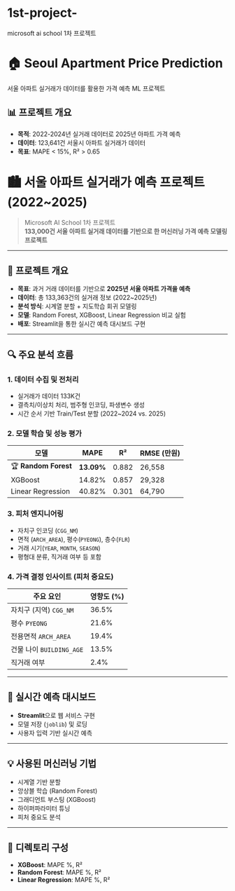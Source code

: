 # 1st-project-
microsoft ai school 1차 프로젝트

# 🏠 Seoul Apartment Price Prediction

서울 아파트 실거래가 데이터를 활용한 가격 예측 ML 프로젝트



## 📊 프로젝트 개요
- **목적**: 2022-2024년 실거래 데이터로 2025년 아파트 가격 예측
- **데이터**: 123,641건 서울시 아파트 실거래가 데이터
- **목표**: MAPE < 15%, R² > 0.65



# 🏙️ 서울 아파트 실거래가 예측 프로젝트 (2022~2025)

> Microsoft AI School 1차 프로젝트  
> **133,000건 서울 아파트 실거래 데이터를 기반으로 한 머신러닝 가격 예측 모델링 프로젝트**

---

## 📌 프로젝트 개요

- **목표**: 과거 거래 데이터를 기반으로 **2025년 서울 아파트 가격을 예측**
- **데이터**: 총 133,363건의 실거래 정보 (2022~2025년)
- **분석 방식**: 시계열 분할 + 지도학습 회귀 모델링
- **모델**: Random Forest, XGBoost, Linear Regression 비교 실험
- **배포**: Streamlit을 통한 실시간 예측 대시보드 구현

---

## 🔍 주요 분석 흐름

### 1. 데이터 수집 및 전처리
- 실거래가 데이터 133K건
- 결측치/이상치 처리, 범주형 인코딩, 파생변수 생성
- 시간 순서 기반 Train/Test 분할 (2022~2024 vs. 2025)

### 2. 모델 학습 및 성능 평가
| 모델              | MAPE     | R²     | RMSE (만원) |
|------------------|----------|--------|-------------|
| 🏆 **Random Forest** | **13.09%** | 0.882  | 26,558      |
| XGBoost          | 14.82%   | 0.857  | 29,328      |
| Linear Regression | 40.82%   | 0.301  | 64,790      |

### 3. 피처 엔지니어링
- 자치구 인코딩 (`CGG_NM`)
- 면적 (`ARCH_AREA`), 평수(`PYEONG`), 층수(`FLR`)
- 거래 시기(`YEAR`, `MONTH`, `SEASON`)
- 평형대 분류, 직거래 여부 등 포함

### 4. 가격 결정 인사이트 (피처 중요도)
| 주요 요인 | 영향도 (%) |
|-----------|------------|
| 자치구 (지역) `CGG_NM` | 36.5% |
| 평수 `PYEONG` | 21.6% |
| 전용면적 `ARCH_AREA` | 19.4% |
| 건물 나이 `BUILDING_AGE` | 13.5% |
| 직거래 여부 | 2.4% |

---

## 🚀 실시간 예측 대시보드
- **Streamlit**으로 웹 서비스 구현
- 모델 저장 (`joblib`) 및 로딩
- 사용자 입력 기반 실시간 예측

---

## 💡 사용된 머신러닝 기법
- 시계열 기반 분할
- 앙상블 학습 (Random Forest)
- 그래디언트 부스팅 (XGBoost)
- 하이퍼파라미터 튜닝
- 피처 중요도 분석

---

## 📁 디렉토리 구성


- **XGBoost**: MAPE %, R² 
- **Random Forest**: MAPE %, R²
- **Linear Regression**: MAPE %, R²

